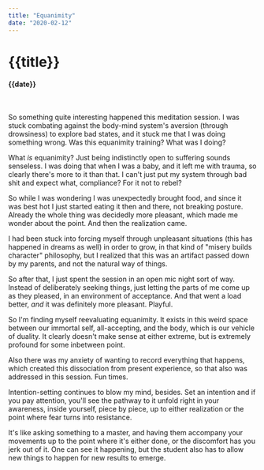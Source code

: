 ```yaml
---
title: "Equanimity"
date: "2020-02-12"
---
```

# {{title}}

#### {{date}}

<br>

So something quite interesting happened this meditation session. I was stuck combating against the body-mind system's aversion (through drowsiness) to explore bad states, and it stuck me that I was doing something wrong. Was this equanimity training? What was I doing?

What <i>is</i> equanimity? Just being indistinctly open to suffering sounds senseless. I was doing that when I was a baby, and it left me with trauma, so clearly there's more to it than that. I can't just put my system through bad shit and expect what, compliance? For it not to rebel?

So while I was wondering I was unexpectedly brought food, and since it was best hot I just started eating it then and there, not breaking posture. Already the whole thing was decidedly more pleasant, which made me wonder about the point. And then the realization came.

I had been stuck into forcing myself through unpleasant situations (this has happened in dreams as well) in order to grow, in that kind of "misery builds character" philosophy, but I realized that this was an artifact passed down by my parents, and not the natural way of things.

So after that, I just spent the session in an open mic night sort of way. Instead of deliberately seeking things, just letting the parts of me come up as they pleased, in an environment of acceptance. And that went a load better, <i>and</i> it was definitely more pleasant. Playful.

So I'm finding myself reevaluating equanimity. It exists in this weird space between our immortal self, all-accepting, and the body, which is our vehicle of duality. It clearly doesn't make sense at either extreme, but is extremely profound for some inbetween point.

Also there was my anxiety of wanting to record everything that happens, which created this dissociation from present experience, so that also was addressed in this session. Fun times.

Intention-setting continues to blow my mind, besides. Set an intention and if you pay attention, you'll see the pathway to it unfold right in your awareness, inside yourself, piece by piece, up to either realization or the point where fear turns into resistance.

It's like asking something to a master, and having them accompany your movements up to the point where it's either done, or the discomfort has you jerk out of it. One can see it happening, but the student also has to allow new things to happen for new results to emerge.